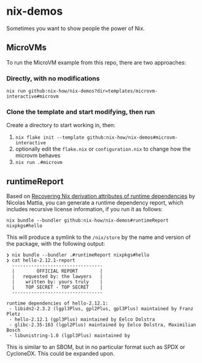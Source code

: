 # nix-demos

Sometimes you want to show people the power of Nix.

## MicroVMs

To run the MicroVM example from this repo, there are two approaches:

### Directly, with no modifications

`nix run github:nix-how/nix-demos?dir=templates/microvm-interactive#microvm`

### Clone the template and start modifying, then run

Create a directory to start working in, then:

1. `nix flake init --template github:nix-how/nix-demos#microvm-interactive`
2. optionally edit the `flake.nix` or `configuration.nix` to change how the microvm behaves
2. `nix run .#microvm`

## runtimeReport

Based on [Recovering Nix derivation attributes of runtime
dependencies](https://www.nmattia.com/posts/2019-10-08-runtime-dependencies.html)
by Nicolas Mattia, you can generate a runtime dependency report, which includes
recursive license information, if you run it as follows:

`nix bundle --bundler github:nix-how/nix-demos#runtimeReport nixpkgs#hello`

This will produce a symlink to the `/nix/store` by the name and version of the
package, with the following output:

```
❯ nix bundle --bundler .#runtimeReport nixpkgs#hello
❯ cat hello-2.12.1-report
  ---------------------------------
  |        OFFICIAL REPORT        |
  |   requested by: the lawyers   |
  |    written by: yours truly    |
  |    TOP SECRET - TOP SECRET    |
  ---------------------------------

runtime dependencies of hello-2.12.1:
 - libidn2-2.3.2 (lgpl3Plus, gpl2Plus, gpl3Plus) maintained by Franz Pletz
 - hello-2.12.1 (gpl3Plus) maintained by Eelco Dolstra
 - glibc-2.35-163 (lgpl2Plus) maintained by Eelco Dolstra, Maximilian Bosch
 - libunistring-1.0 (lgpl3Plus) maintained by
```

This is similar to an SBOM, but in no particular format such as SPDX or
CycloneDX. This could be expanded upon.

